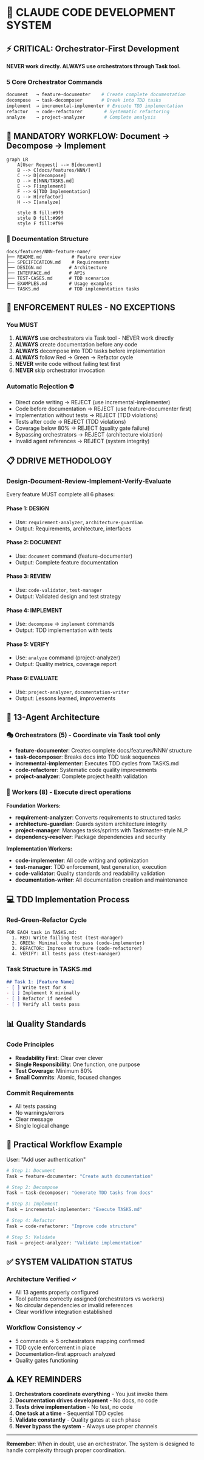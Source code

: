 # 🚀 CLAUDE CODE DEVELOPMENT SYSTEM

## ⚡ CRITICAL: Orchestrator-First Development

**NEVER work directly. ALWAYS use orchestrators through Task tool.**

### 5 Core Orchestrator Commands

```bash
document   → feature-documenter    # Create complete documentation
decompose  → task-decomposer       # Break into TDD tasks
implement  → incremental-implementer # Execute TDD implementation
refactor   → code-refactorer        # Systematic refactoring
analyze    → project-analyzer       # Complete analysis
```

## 🎯 MANDATORY WORKFLOW: Document → Decompose → Implement

```mermaid
graph LR
    A[User Request] --> B[document]
    B --> C[docs/features/NNN/]
    C --> D[decompose]
    D --> E[NNN/TASKS.md]
    E --> F[implement]
    F --> G[TDD Implementation]
    G --> H[refactor]
    H --> I[analyze]

    style B fill:#9f9
    style D fill:#99f
    style F fill:#f99
```

### 📁 Documentation Structure

```
docs/features/NNN-feature-name/
├── README.md           # Feature overview
├── SPECIFICATION.md    # Requirements
├── DESIGN.md          # Architecture
├── INTERFACE.md       # APIs
├── TEST-CASES.md      # TDD scenarios
├── EXAMPLES.md        # Usage examples
└── TASKS.md           # TDD implementation tasks
```

## 🛑 ENFORCEMENT RULES - NO EXCEPTIONS

### You MUST

1. **ALWAYS** use orchestrators via Task tool - NEVER work directly
2. **ALWAYS** create documentation before any code
3. **ALWAYS** decompose into TDD tasks before implementation
4. **ALWAYS** follow Red → Green → Refactor cycle
5. **NEVER** write code without failing test first
6. **NEVER** skip orchestrator invocation

### Automatic Rejection ⛔

- Direct code writing → REJECT (use incremental-implementer)
- Code before documentation → REJECT (use feature-documenter first)
- Implementation without tests → REJECT (TDD violations)
- Tests after code → REJECT (TDD violations)
- Coverage below 80% → REJECT (quality gate failure)
- Bypassing orchestrators → REJECT (architecture violation)
- Invalid agent references → REJECT (system integrity)

## 📋 DDRIVE METHODOLOGY

### Design-Document-Review-Implement-Verify-Evaluate

Every feature MUST complete all 6 phases:

#### Phase 1: DESIGN

- Use: `requirement-analyzer`, `architecture-guardian`
- Output: Requirements, architecture, interfaces

#### Phase 2: DOCUMENT  

- Use: `document` command (feature-documenter)
- Output: Complete feature documentation

#### Phase 3: REVIEW

- Use: `code-validator`, `test-manager`
- Output: Validated design and test strategy

#### Phase 4: IMPLEMENT

- Use: `decompose` → `implement` commands
- Output: TDD implementation with tests

#### Phase 5: VERIFY

- Use: `analyze` command (project-analyzer)
- Output: Quality metrics, coverage report

#### Phase 6: EVALUATE

- Use: `project-analyzer`, `documentation-writer`
- Output: Lessons learned, improvements

## 🤖 13-Agent Architecture

### 🎭 Orchestrators (5) - Coordinate via Task tool only

- **feature-documenter**: Creates complete docs/features/NNN/ structure
- **task-decomposer**: Breaks docs into TDD task sequences
- **incremental-implementer**: Executes TDD cycles from TASKS.md
- **code-refactorer**: Systematic code quality improvements
- **project-analyzer**: Complete project health validation

### 👷 Workers (8) - Execute direct operations

**Foundation Workers:**
- **requirement-analyzer**: Converts requirements to structured tasks
- **architecture-guardian**: Guards system architecture integrity  
- **project-manager**: Manages tasks/sprints with Taskmaster-style NLP
- **dependency-resolver**: Package dependencies and security

**Implementation Workers:**
- **code-implementer**: All code writing and optimization
- **test-manager**: TDD enforcement, test generation, execution
- **code-validator**: Quality standards and readability validation
- **documentation-writer**: All documentation creation and maintenance

## 💻 TDD Implementation Process

### Red-Green-Refactor Cycle

```
FOR EACH task in TASKS.md:
  1. RED: Write failing test (test-manager)
  2. GREEN: Minimal code to pass (code-implementer)
  3. REFACTOR: Improve structure (code-refactorer)
  4. VERIFY: All tests pass (test-manager)
```

### Task Structure in TASKS.md

```markdown
## Task 1: [Feature Name]
- [ ] Write test for X
- [ ] Implement X minimally
- [ ] Refactor if needed
- [ ] Verify all tests pass
```

## 📊 Quality Standards

### Code Principles

- **Readability First**: Clear over clever
- **Single Responsibility**: One function, one purpose
- **Test Coverage**: Minimum 80%
- **Small Commits**: Atomic, focused changes

### Commit Requirements

- All tests passing
- No warnings/errors
- Clear message
- Single logical change

## 🔄 Practical Workflow Example

User: "Add user authentication"

```bash
# Step 1: Document
Task → feature-documenter: "Create auth documentation"

# Step 2: Decompose  
Task → task-decomposer: "Generate TDD tasks from docs"

# Step 3: Implement
Task → incremental-implementer: "Execute TASKS.md"

# Step 4: Refactor
Task → code-refactorer: "Improve code structure"

# Step 5: Validate
Task → project-analyzer: "Validate implementation"
```

## ✅ SYSTEM VALIDATION STATUS

### Architecture Verified ✓
- All 13 agents properly configured
- Tool patterns correctly assigned (orchestrators vs workers)  
- No circular dependencies or invalid references
- Clear workflow integration established

### Workflow Consistency ✓
- 5 commands → 5 orchestrators mapping confirmed
- TDD cycle enforcement in place
- Documentation-first approach analyzed
- Quality gates functioning

## ⚠️ KEY REMINDERS

1. **Orchestrators coordinate everything** - You just invoke them
2. **Documentation drives development** - No docs, no code
3. **Tests drive implementation** - No test, no code
4. **One task at a time** - Sequential TDD cycles
5. **Validate constantly** - Quality gates at each phase
6. **Never bypass the system** - Always use proper channels

---

**Remember**: When in doubt, use an orchestrator. The system is designed to handle complexity through proper coordination.
